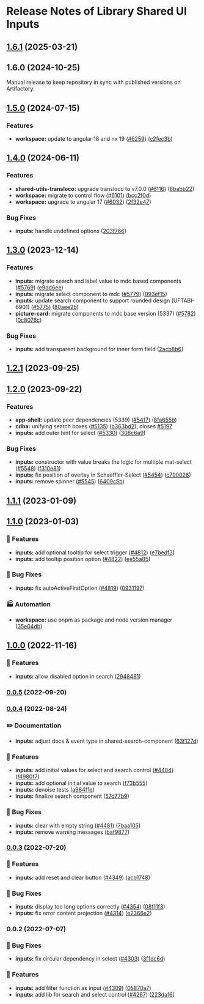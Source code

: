 # Release Notes of Library Shared UI Inputs
## [1.6.1](https://github.com/Schaeffler-Group/frontend-schaeffler/compare/inputs-v1.6.0...inputs-v1.6.1) (2025-03-21)

## 1.6.0 (2024-10-25)
Manual release to keep repository in sync with published versions on Artifactory.

## [1.5.0](https://github.com/Schaeffler-Group/frontend-schaeffler/compare/inputs-v1.4.0...inputs-v1.5.0) (2024-07-15)


### Features

* **workspace:** update to angular 18 and nx 19 ([#6259](https://github.com/Schaeffler-Group/frontend-schaeffler/issues/6259)) ([c2fec3b](https://github.com/Schaeffler-Group/frontend-schaeffler/commit/c2fec3befeaa072f87bfc4c195262d71c2b18ecf))

## [1.4.0](https://github.com/Schaeffler-Group/frontend-schaeffler/compare/inputs-v1.3.0...inputs-v1.4.0) (2024-06-11)


### Features

* **shared-utils-transloco:** upgrade transloco to v7.0.0 ([#6116](https://github.com/Schaeffler-Group/frontend-schaeffler/issues/6116)) ([8babb22](https://github.com/Schaeffler-Group/frontend-schaeffler/commit/8babb222d49c8ef69fd677d632ac6b87852f3caa))
* **workspace:** migrate to control flow ([#6101](https://github.com/Schaeffler-Group/frontend-schaeffler/issues/6101)) ([bcc2f0d](https://github.com/Schaeffler-Group/frontend-schaeffler/commit/bcc2f0de21ab75dcdceb320c21268074e0940dc9))
* **workspace:** upgrade to angular 17 ([#6032](https://github.com/Schaeffler-Group/frontend-schaeffler/issues/6032)) ([2f32e47](https://github.com/Schaeffler-Group/frontend-schaeffler/commit/2f32e478cb1b1c95ac48976332011c60ce28f4e4))


### Bug Fixes

* **inputs:** handle undefined options ([203f766](https://github.com/Schaeffler-Group/frontend-schaeffler/commit/203f766d47f0b296f5dfbc5d0d5473281028f9f2))

## [1.3.0](https://github.com/Schaeffler-Group/frontend-schaeffler/compare/inputs-v1.2.1...inputs-v1.3.0) (2023-12-14)


### Features

* **inputs:** migrate search and label value to mdc based components ([#5769](https://github.com/Schaeffler-Group/frontend-schaeffler/issues/5769)) ([e9dd6ee](https://github.com/Schaeffler-Group/frontend-schaeffler/commit/e9dd6ee8573f947c10db6fabbad93628ad090bf7))
* **inputs:** migrate select component to mdc ([#5779](https://github.com/Schaeffler-Group/frontend-schaeffler/issues/5779)) ([093ef15](https://github.com/Schaeffler-Group/frontend-schaeffler/commit/093ef15f0d92144b93ff7c422801384c7683b1ea))
* **inputs:** update search component to support rounded design (UFTABI-6901) ([#5775](https://github.com/Schaeffler-Group/frontend-schaeffler/issues/5775)) ([80aee2b](https://github.com/Schaeffler-Group/frontend-schaeffler/commit/80aee2bd352ae082431ad844f29d64120d812da5))
* **picture-card:** migrate components to mdc base version (5337) ([#5782](https://github.com/Schaeffler-Group/frontend-schaeffler/issues/5782)) ([0c8076c](https://github.com/Schaeffler-Group/frontend-schaeffler/commit/0c8076c04d769ab53b29480293301e7c4a9ce7c7))


### Bug Fixes

* **inputs:** add transparent background for inner form field ([2acb8b6](https://github.com/Schaeffler-Group/frontend-schaeffler/commit/2acb8b6b8ca59489bdbddfa07ecd0015fa6ac2e9))

## [1.2.1](https://github.com/Schaeffler-Group/frontend-schaeffler/compare/inputs-v1.2.0...inputs-v1.2.1) (2023-09-25)

## [1.2.0](https://github.com/Schaeffler-Group/frontend-schaeffler/compare/inputs-v1.1.1...inputs-v1.2.0) (2023-09-22)


### Features

* **app-shell:** update peer dependencies (5339) ([#5417](https://github.com/Schaeffler-Group/frontend-schaeffler/issues/5417)) ([8fa655b](https://github.com/Schaeffler-Group/frontend-schaeffler/commit/8fa655b608a94cb6e20d54e73187f3efb7ec750e))
* **cdba:** unifying search boxes ([#5135](https://github.com/Schaeffler-Group/frontend-schaeffler/issues/5135)) ([b363bd2](https://github.com/Schaeffler-Group/frontend-schaeffler/commit/b363bd2ce5837488ccbdba9e4fc6e1ee2855c30e)), closes [#5197](https://github.com/Schaeffler-Group/frontend-schaeffler/issues/5197)
* **inputs:** add outer hint for select ([#5330](https://github.com/Schaeffler-Group/frontend-schaeffler/issues/5330)) ([308c6a9](https://github.com/Schaeffler-Group/frontend-schaeffler/commit/308c6a9f310e0635d5a29ce16903406fe660dd78))


### Bug Fixes

* **inputs:** constructor with value breaks the logic for multiple mat-select ([#5548](https://github.com/Schaeffler-Group/frontend-schaeffler/issues/5548)) ([f310e81](https://github.com/Schaeffler-Group/frontend-schaeffler/commit/f310e813c65b3f8fd3d69cbe62328f886b629d2f))
* **inputs:** fix position of overlay in Schaeffler-Select ([#5454](https://github.com/Schaeffler-Group/frontend-schaeffler/issues/5454)) ([c790026](https://github.com/Schaeffler-Group/frontend-schaeffler/commit/c7900266384987b3b94e7cb40de1b618b40a6fad))
* **inputs:** remove spinner ([#5545](https://github.com/Schaeffler-Group/frontend-schaeffler/issues/5545)) ([6409c5b](https://github.com/Schaeffler-Group/frontend-schaeffler/commit/6409c5ba404b37a00b27394df6cbc196905f1d33))

## [1.1.1](https://github.com/Schaeffler-Group/frontend-schaeffler/compare/inputs-v1.1.0...inputs-v1.1.1) (2023-01-09)

## [1.1.0](https://github.com/Schaeffler-Group/frontend-schaeffler/compare/inputs-v1.0.0...inputs-v1.1.0) (2023-01-03)


### 🎸 Features

* **inputs:** add optional tooltip for select trigger ([#4812](https://github.com/Schaeffler-Group/frontend-schaeffler/issues/4812)) ([e7bedf3](https://github.com/Schaeffler-Group/frontend-schaeffler/commit/e7bedf34d9c61cd7aed3fe00d323244173a646d3))
* **inputs:** add tooltip position option ([#4822](https://github.com/Schaeffler-Group/frontend-schaeffler/issues/4822)) ([ee55a85](https://github.com/Schaeffler-Group/frontend-schaeffler/commit/ee55a855731f9bb20dbea4f2aac046e6bf4ae111))


### 🐛 Bug Fixes

* **inputs:** fix autoActiveFirstOption ([#4819](https://github.com/Schaeffler-Group/frontend-schaeffler/issues/4819)) ([0931197](https://github.com/Schaeffler-Group/frontend-schaeffler/commit/09311970d7cb18d50de64c830a624ce919eb2979))


### 🏭 Automation

* **workspace:** use pnpm as package and node version manager ([35e04db](https://github.com/Schaeffler-Group/frontend-schaeffler/commit/35e04dba206a3d579156300c68b2ede9206556ff))

## [1.0.0](https://github.com/Schaeffler-Group/frontend-schaeffler/compare/inputs-v0.0.5...inputs-v1.0.0) (2022-11-16)


### 🎸 Features

* **inputs:** allow disabled option in search ([2948481](https://github.com/Schaeffler-Group/frontend-schaeffler/commit/29484815a0cbfe8d1ab6e06bd172c2ae748f8a4b))

### [0.0.5](https://github.com/Schaeffler-Group/frontend-schaeffler/compare/inputs-v0.0.4...inputs-v0.0.5) (2022-09-20)

### [0.0.4](https://github.com/Schaeffler-Group/frontend-schaeffler/compare/inputs-v0.0.3...inputs-v0.0.4) (2022-08-24)


### ✏️ Documentation

* **inputs:** adjust docs & event type in shared-search-component ([63f127d](https://github.com/Schaeffler-Group/frontend-schaeffler/commit/63f127d6c863781c172bd686f131fe1a32b64421))


### 🎸 Features

* **inputs:** add initial values for select and search control ([#4484](https://github.com/Schaeffler-Group/frontend-schaeffler/issues/4484)) ([f4980f7](https://github.com/Schaeffler-Group/frontend-schaeffler/commit/f4980f7214115364a678e30d1a8250c4bec08c98))
* **inputs:** add optional initial value to search ([f73b555](https://github.com/Schaeffler-Group/frontend-schaeffler/commit/f73b5555cfe1b63d0b63534d343edc6538a3e8f6))
* **inputs:** denoise tests ([a984f1e](https://github.com/Schaeffler-Group/frontend-schaeffler/commit/a984f1ea41d85fe3f43ff482a4df132c404e9448))
* **inputs:** finalize search component ([57d77b9](https://github.com/Schaeffler-Group/frontend-schaeffler/commit/57d77b91b7d09e7c7df7fc39020e8509e73934fd))


### 🐛 Bug Fixes

* **inputs:** clear with empty string ([#4481](https://github.com/Schaeffler-Group/frontend-schaeffler/issues/4481)) ([7baa105](https://github.com/Schaeffler-Group/frontend-schaeffler/commit/7baa1053597fcc1c19751ee6b35bc1a4307f024e))
* **inputs:** remove warning messages ([baf9877](https://github.com/Schaeffler-Group/frontend-schaeffler/commit/baf98773a6cfd53b8408d43a931e1e384c0b67d9))

### [0.0.3](https://github.com/Schaeffler-Group/frontend-schaeffler/compare/inputs-v0.0.2...inputs-v0.0.3) (2022-07-20)


### 🎸 Features

* **inputs:** add reset and clear button ([#4349](https://github.com/Schaeffler-Group/frontend-schaeffler/issues/4349)) ([acb1748](https://github.com/Schaeffler-Group/frontend-schaeffler/commit/acb1748ecd27312d740c3a7ce56dbfb07d04f383))


### 🐛 Bug Fixes

* **inputs:** display too long options correctly ([#4354](https://github.com/Schaeffler-Group/frontend-schaeffler/issues/4354)) ([08f11f3](https://github.com/Schaeffler-Group/frontend-schaeffler/commit/08f11f367895e402e63ab1945714adf162df69fc))
* **inputs:** fix error content projection ([#4314](https://github.com/Schaeffler-Group/frontend-schaeffler/issues/4314)) ([e2366e2](https://github.com/Schaeffler-Group/frontend-schaeffler/commit/e2366e23dd4c08339f72f72748daba0688623c21))

### 0.0.2 (2022-07-07)


### 🐛 Bug Fixes

* **inputs:** fix circular dependency in select ([#4303](https://github.com/Schaeffler-Group/frontend-schaeffler/issues/4303)) ([3f1dc6d](https://github.com/Schaeffler-Group/frontend-schaeffler/commit/3f1dc6d3664a0b00adb15af79d503bd0a4f17756))


### 🎸 Features

* **inputs:** add filter function as input ([#4309](https://github.com/Schaeffler-Group/frontend-schaeffler/issues/4309)) ([05870a7](https://github.com/Schaeffler-Group/frontend-schaeffler/commit/05870a728545e2504d60d6c6da1d743ac1da9433))
* **inputs:** add lib for search and select control ([#4267](https://github.com/Schaeffler-Group/frontend-schaeffler/issues/4267)) ([223daf6](https://github.com/Schaeffler-Group/frontend-schaeffler/commit/223daf66d34b5d59c6cb9154a5c3cf7e943837b1))

